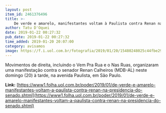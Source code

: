 ```yaml
---
layout: post
item_id: 2461376496
title: >-
    De verde e amarelo, manifestantes voltam à Paulista contra Renan na presidência do Senado
author: Tatu D'Oquei
date: 2019-01-22 00:27:32
pub_date: 2019-01-22 00:27:32
time_added: 2019-01-20 20:07:00
category: avisamos
image: https://f.i.uol.com.br/fotografia/2019/01/20/15480248025c44fbe29386f_1548024802_3x2_rt.jpg
---
```


Movimentos de direita, incluindo o Vem Pra Rua e o Nas Ruas, organizaram uma manifestação contra o senador Renan Calheiros (MDB-AL) neste domingo (20) à tarde, na avenida Paulista, em São Paulo.

**Link:** [https://www1.folha.uol.com.br/poder/2019/01/de-verde-e-amarelo-manifestantes-voltam-a-paulista-contra-renan-na-presidencia-do-senado.shtml](https://www1.folha.uol.com.br/poder/2019/01/de-verde-e-amarelo-manifestantes-voltam-a-paulista-contra-renan-na-presidencia-do-senado.shtml)

